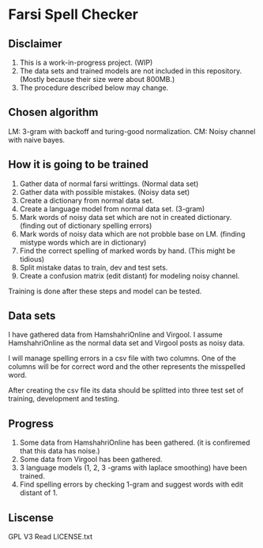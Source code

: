 # Farsi Spell Checker
## Disclaimer
1) This is a work-in-progress project. (WIP)
2) The data sets and trained models are not included in this
repository. (Mostly because their size were about 800MB.)
3) The procedure described below may change.

## Chosen algorithm
LM: 3-gram with backoff and turing-good normalization.
CM: Noisy channel with naive bayes.

## How it is going to be trained
1) Gather data of normal farsi writtings. (Normal data set)
2) Gather data with possible mistakes. (Noisy data set)
3) Create a dictionary from normal data set.
4) Create a language model from normal data set. (3-gram)
5) Mark words of noisy data set which are not in created dictionary. 
(finding out of dictionary spelling errors)
6) Mark words of noisy data which are not probble base on LM.
(finding mistype words which are in dictionary)
7) Find the correct spelling of marked words by hand. (This might be tidious)
8) Split mistake datas to train, dev and test sets.
9) Create a confusion matrix (edit distant) for modeling noisy channel.

Training is done after these steps and model can be tested.

## Data sets
I have gathered data from HamshahriOnline and Virgool.
I assume HamshahriOnline as the normal data set and
Virgool posts as noisy data.

I will manage spelling errors in a csv file with two columns.
One of the columns will be for correct word and the other represents
the misspelled word.

After creating the csv file its data should be splitted into three
test set of training, development and testing.

## Progress
1) Some data from HamshahriOnline has been gathered. (it is confiremed that this data has noise.)
2) Some data from Virgool has been gathered.
3) 3 language models (1, 2, 3 -grams with laplace smoothing) have been trained.
4) Find spelling errors by checking 1-gram and suggest words with edit distant of 1.

## Liscense
GPL V3
Read LICENSE.txt
